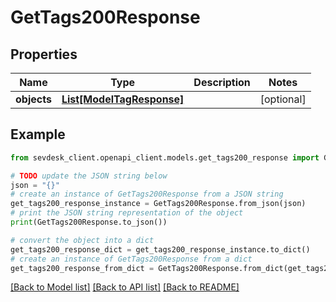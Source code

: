 # GetTags200Response


## Properties

Name | Type | Description | Notes
------------ | ------------- | ------------- | -------------
**objects** | [**List[ModelTagResponse]**](ModelTagResponse.md) |  | [optional] 

## Example

```python
from sevdesk_client.openapi_client.models.get_tags200_response import GetTags200Response

# TODO update the JSON string below
json = "{}"
# create an instance of GetTags200Response from a JSON string
get_tags200_response_instance = GetTags200Response.from_json(json)
# print the JSON string representation of the object
print(GetTags200Response.to_json())

# convert the object into a dict
get_tags200_response_dict = get_tags200_response_instance.to_dict()
# create an instance of GetTags200Response from a dict
get_tags200_response_from_dict = GetTags200Response.from_dict(get_tags200_response_dict)
```
[[Back to Model list]](../README.md#documentation-for-models) [[Back to API list]](../README.md#documentation-for-api-endpoints) [[Back to README]](../README.md)


